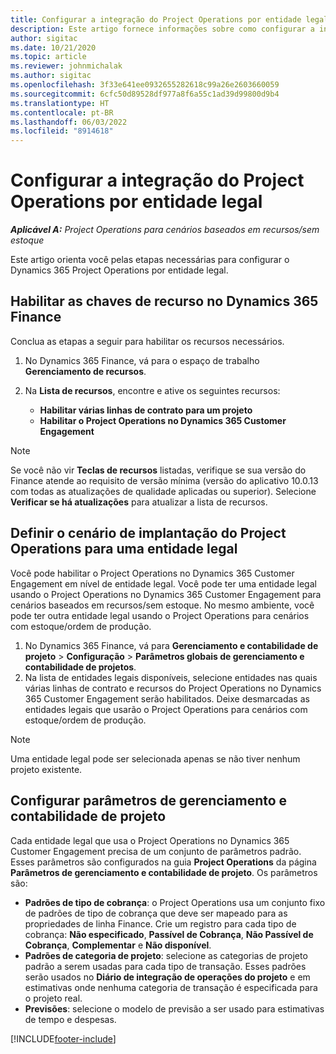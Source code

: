 ```yaml
---
title: Configurar a integração do Project Operations por entidade legal
description: Este artigo fornece informações sobre como configurar a integração por entidade legal no Project Operations.
author: sigitac
ms.date: 10/21/2020
ms.topic: article
ms.reviewer: johnmichalak
ms.author: sigitac
ms.openlocfilehash: 3f33e641ee0932655282618c99a26e2603660059
ms.sourcegitcommit: 6cfc50d89528df977a8f6a55c1ad39d99800d9b4
ms.translationtype: HT
ms.contentlocale: pt-BR
ms.lasthandoff: 06/03/2022
ms.locfileid: "8914618"
---
```

# <a name="configure-project-operations-integration-per-legal-entity"></a>Configurar a integração do Project Operations por entidade legal 

_**Aplicável A:** Project Operations para cenários baseados em recursos/sem estoque_

Este artigo orienta você pelas etapas necessárias para configurar o Dynamics 365 Project Operations por entidade legal.

## <a name="enable-feature-keys-in-dynamics-365-finance"></a>Habilitar as chaves de recurso no Dynamics 365 Finance

Conclua as etapas a seguir para habilitar os recursos necessários.

1. No Dynamics 365 Finance, vá para o espaço de trabalho **Gerenciamento de recursos**.
2. Na **Lista de recursos**, encontre e ative os seguintes recursos:
  
    - **Habilitar várias linhas de contrato para um projeto**
    - **Habilitar o Project Operations no Dynamics 365 Customer Engagement**

> [!NOTE]
> Se você não vir **Teclas de recursos** listadas, verifique se sua versão do Finance atende ao requisito de versão mínima (versão do aplicativo 10.0.13 com todas as atualizações de qualidade aplicadas ou superior). Selecione **Verificar se há atualizações** para atualizar a lista de recursos.

## <a name="define-the-project-operations-deployment-scenario-for-a-legal-entity"></a>Definir o cenário de implantação do Project Operations para uma entidade legal

Você pode habilitar o Project Operations no Dynamics 365 Customer Engagement em nível de entidade legal. Você pode ter uma entidade legal usando o Project Operations no Dynamics 365 Customer Engagement para cenários baseados em recursos/sem estoque. No mesmo ambiente, você pode ter outra entidade legal usando o Project Operations para cenários com estoque/ordem de produção.

1. No Dynamics 365 Finance, vá para **Gerenciamento e contabilidade de projeto** > **Configuração** > **Parâmetros globais de gerenciamento e contabilidade de projetos**.
2. Na lista de entidades legais disponíveis, selecione entidades nas quais várias linhas de contrato e recursos do Project Operations no Dynamics 365 Customer Engagement serão habilitados. Deixe desmarcadas as entidades legais que usarão o Project Operations para cenários com estoque/ordem de produção.

> [!NOTE]
> Uma entidade legal pode ser selecionada apenas se não tiver nenhum projeto existente.

## <a name="configure-project-management-and-accounting-parameters"></a>Configurar parâmetros de gerenciamento e contabilidade de projeto

Cada entidade legal que usa o Project Operations no Dynamics 365 Customer Engagement precisa de um conjunto de parâmetros padrão. Esses parâmetros são configurados na guia **Project Operations** da página **Parâmetros de gerenciamento e contabilidade de projeto**. Os parâmetros são:

  - **Padrões de tipo de cobrança**: o Project Operations usa um conjunto fixo de padrões de tipo de cobrança que deve ser mapeado para as propriedades de linha Finance. Crie um registro para cada tipo de cobrança: **Não especificado**, **Passível de Cobrança**, **Não Passível de Cobrança**, **Complementar** e **Não disponível**.
  - **Padrões de categoria de projeto**: selecione as categorias de projeto padrão a serem usadas para cada tipo de transação. Esses padrões serão usados no **Diário de integração de operações do projeto** e em estimativas onde nenhuma categoria de transação é especificada para o projeto real.
  - **Previsões**: selecione o modelo de previsão a ser usado para estimativas de tempo e despesas.


[!INCLUDE[footer-include](../includes/footer-banner.md)]